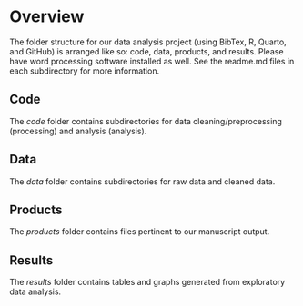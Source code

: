 # Overview

The folder structure for our data analysis project (using BibTex, R, Quarto, and GitHub) is arranged like so: code, data, products, and results. Please have word processing software installed as well. See the readme.md files in each subdirectory for more information.

## Code
The *code* folder contains subdirectories for data cleaning/preprocessing (processing) and analysis (analysis).

## Data
The *data* folder contains subdirectories for raw data and cleaned data.

## Products
The *products* folder contains files pertinent to our manuscript output.

## Results
The *results* folder contains tables and graphs generated from exploratory data analysis.

